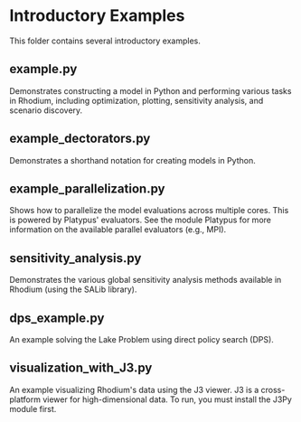 # Introductory Examples

This folder contains several introductory examples.

## example.py

Demonstrates constructing a model in Python and performing various
tasks in Rhodium, including optimization, plotting, sensitivity
analysis, and scenario discovery.

## example_dectorators.py

Demonstrates a shorthand notation for creating models in Python.

## example_parallelization.py

Shows how to parallelize the model evaluations across multiple cores.
This is powered by Platypus' evaluators.  See the module Platypus for
more information on the available parallel evaluators (e.g., MPI).

## sensitivity_analysis.py

Demonstrates the various global sensitivity analysis methods available in
Rhodium (using the SALib library).

## dps_example.py

An example solving the Lake Problem using direct policy search (DPS).

## visualization_with_J3.py

An example visualizing Rhodium's data using the J3 viewer.  J3 is a
cross-platform viewer for high-dimensional data.  To run, you must
install the J3Py module first.